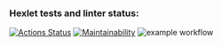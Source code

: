 ### Hexlet tests and linter status:
[![Actions Status](https://github.com/Fedinyak/frontend-project-lvl1/workflows/hexlet-check/badge.svg)](https://github.com/Fedinyak/frontend-project-lvl1/actions)
[![Maintainability](https://api.codeclimate.com/v1/badges/15356e2eb59ed27a63d4/maintainability)](https://codeclimate.com/github/Fedinyak/frontend-project-lvl1/maintainability)
![example workflow](https://github.com/github/docs/actions/workflows/main.yml/badge.svg)

